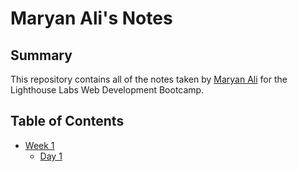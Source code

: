 # Maryan Ali's Notes

## Summary

This repository contains all of the notes taken by [Maryan Ali](https://github.com/mary-a1) for the Lighthouse Labs Web Development Bootcamp.

## Table of Contents
* [Week 1](/Week_1)
  * [Day 1](/Week_1/Day_1)

